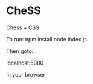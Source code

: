 # CheSS
Chess + CSS

To run:
npm install
node index.js

Then goto: 

localhost:5000 

in your browser

